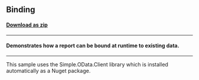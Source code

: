 ## Binding
#### [Download as zip](https://downgit.github.io/#/home?url=https://github.com/GrapeCity/ComponentOne-UWP-Samples/tree/master/C1.UWP.FlexReport/VB/Binding)
____
#### Demonstrates how a report can be bound at runtime to existing data.
____
This sample uses the Simple.OData.Client library which is installed automatically
as a Nuget package.
